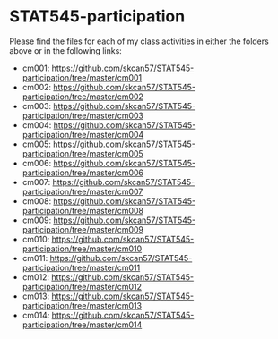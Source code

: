 # STAT545-participation

Please find the files for each of my class activities in either the folders above or in the following links: 

- cm001: https://github.com/skcan57/STAT545-participation/tree/master/cm001
- cm002: https://github.com/skcan57/STAT545-participation/tree/master/cm002
- cm003: https://github.com/skcan57/STAT545-participation/tree/master/cm003
- cm004: https://github.com/skcan57/STAT545-participation/tree/master/cm004
- cm005: https://github.com/skcan57/STAT545-participation/tree/master/cm005
- cm006: https://github.com/skcan57/STAT545-participation/tree/master/cm006
- cm007: https://github.com/skcan57/STAT545-participation/tree/master/cm007
- cm008: https://github.com/skcan57/STAT545-participation/tree/master/cm008
- cm009: https://github.com/skcan57/STAT545-participation/tree/master/cm009
- cm010: https://github.com/skcan57/STAT545-participation/tree/master/cm010
- cm011: https://github.com/skcan57/STAT545-participation/tree/master/cm011
- cm012: https://github.com/skcan57/STAT545-participation/tree/master/cm012
- cm013: https://github.com/skcan57/STAT545-participation/tree/master/cm013
- cm014: https://github.com/skcan57/STAT545-participation/tree/master/cm014
